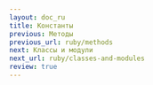 ```yaml
---
layout: doc_ru
title: Константы
previous: Методы
previous_url: ruby/methods
next: Классы и модули
next_url: ruby/classes-and-modules
review: true
---
```

